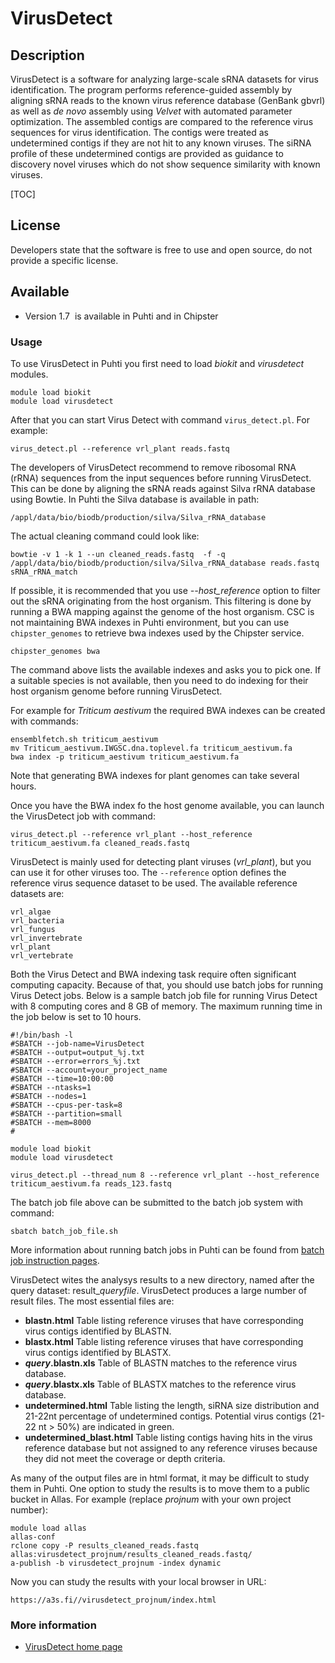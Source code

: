 # VirusDetect

## Description

VirusDetect is a software for analyzing large-scale sRNA datasets for
virus identification. The program performs reference-guided assembly by
aligning sRNA reads to the known virus reference database (GenBank
gbvrl) as well as *de novo* assembly using _Velvet_ with automated
parameter optimization. The assembled contigs are compared to the
reference virus sequences for virus identification. The contigs were
treated as undetermined contigs if they are not hit to any known
viruses. The siRNA profile of these undetermined contigs are provided as
guidance to discovery novel viruses which do not show sequence
similarity with known viruses.

[TOC]

## License

Developers state that the software is free to use and open source, do not provide
a specific license.

## Available


*   Version 1.7  is available in Puhti and in Chipster


### Usage

To use VirusDetect in Puhti you first need to load _biokit_ and _virusdetect_ modules.
```text
module load biokit
module load virusdetect
```
After that you can start Virus Detect with command `virus_detect.pl`.
For example:
```text
virus_detect.pl --reference vrl_plant reads.fastq
```
The developers of VirusDetect recommend to remove ribosomal RNA (rRNA)
sequences from the input sequences before running VirusDetect. This can
be done by aligning the sRNA reads against Silva rRNA database using
Bowtie. In Puhti the Silva database is available in path:

```text
/appl/data/bio/biodb/production/silva/Silva_rRNA_database
```    

The actual cleaning command could look like:
```text
bowtie -v 1 -k 1 --un cleaned_reads.fastq  -f -q /appl/data/bio/biodb/production/silva/Silva_rRNA_database reads.fastq  sRNA_rRNA_match
```

If possible, it is recommended that you use _--host_reference_ option
to filter out the sRNA originating from the host organism. This
filtering is done by running a BWA mapping against the genome of the
host organism. CSC is not maintaining BWA indexes in Puhti environment,
but you can use `chipster_genomes` to retrieve bwa indexes used by the 
Chipster service.

```text
chipster_genomes bwa
```
The command above lists the available indexes and asks you to pick one.
If a suitable species is not available, then you need to do indexing for their host
organism genome before running VirusDetect.

For example for _Triticum aestivum_ the required BWA indexes can be
created with commands:
```text
ensemblfetch.sh triticum_aestivum
mv Triticum_aestivum.IWGSC.dna.toplevel.fa triticum_aestivum.fa
bwa index -p triticum_aestivum triticum_aestivum.fa
```
Note that generating BWA indexes for plant genomes can take several hours.

Once you have the BWA index fo the host genome available, you can launch the VirusDetect job with command:

```text
virus_detect.pl --reference vrl_plant --host_reference  triticum_aestivum.fa cleaned_reads.fastq
```

VirusDetect is mainly used for detecting plant viruses (_vrl_plant_), but you can use it for other viruses too. The `--reference` option defines the
reference virus sequence dataset to be used. The available reference datasets are:
```text
vrl_algae
vrl_bacteria
vrl_fungus
vrl_invertebrate
vrl_plant
vrl_vertebrate
```

Both the Virus Detect and BWA indexing task require often significant
computing capacity. Because of that, you should use batch jobs for 
running Virus Detect jobs. Below is a
sample batch job file for running Virus Detect with 8 computing cores
and 8 GB of memory. The maximum running time in the job below is set to
10 hours.

 
```text
#!/bin/bash -l
#SBATCH --job-name=VirusDetect
#SBATCH --output=output_%j.txt
#SBATCH --error=errors_%j.txt
#SBATCH --account=your_project_name
#SBATCH --time=10:00:00
#SBATCH --ntasks=1
#SBATCH --nodes=1
#SBATCH --cpus-per-task=8
#SBATCH --partition=small
#SBATCH --mem=8000
#

module load biokit
module load virusdetect

virus_detect.pl --thread_num 8 --reference vrl_plant --host_reference triticum_aestivum.fa reads_123.fastq
```

The batch job file above can be submitted to the batch job system with
command:
```text
sbatch batch_job_file.sh
```
More information about running batch jobs in Puhti can be found from
[batch job instruction pages](../computing/running/getting-started.md).

VirusDetect wites the analysys results to a new directory, named after the query dataset: result_<i>queryfile</i>. VirusDetect produces a large number of result files. The most essential files are:

*   **blastn.html** Table listing reference viruses that have corresponding virus contigs identified by BLASTN.
*   **blastx.html** Table listing reference viruses that have corresponding virus contigs identified by BLASTX. 
*   **_query_.blastn.xls** Table of BLASTN matches to the reference virus database.
*   **_query_.blastx.xls** Table of BLASTX matches to the reference virus database.
*   **undetermined.html** Table listing the length, siRNA size distribution and 21-22nt percentage of undetermined contigs. Potential virus contigs (21-22 nt > 50%) are indicated in green.
*   **undetermined_blast.html** Table listing contigs having hits in the virus reference database but not assigned to any reference viruses because they did not meet the coverage or depth criteria.

As many of the output files are in html format, it may be difficult to study them in Puhti.
One option to study the results is to move them to a public bucket in Allas. For example
(replace _projnum_ with your own project number):
```text
module load allas
allas-conf
rclone copy -P results_cleaned_reads.fastq allas:virusdetect_projnum/results_cleaned_reads.fastq/
a-publish -b virusdetect_projnum -index dynamic
```
Now you can study the results with your local browser in URL:
```text
https://a3s.fi//virusdetect_projnum/index.html
```

   
   
### More information

*   [VirusDetect home page](http://bioinfo.bti.cornell.edu/cgi-bin/virusdetect)

